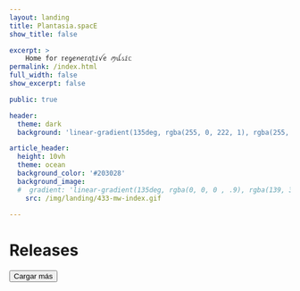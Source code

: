 ```yaml
---
layout: landing
title: Plantasia.spacE
show_title: false

excerpt: >
    Home for 𝕣ꫀᧁꫀꪀꫀ𝕣ꪖ𝕥ⅈꪜꫀ ꪑꪊડⅈᥴ
permalink: /index.html
full_width: false
show_excerpt: false

public: true

header:
  theme: dark
  background: 'linear-gradient(135deg, rgba(255, 0, 222, 1), rgba(255, 0, 0, .5),)'

article_header:
  height: 10vh
  theme: ocean
  background_color: '#203028' 
  background_image:
  #  gradient: 'linear-gradient(135deg, rgba(0, 0, 0 , .9), rgba(139, 34, 139, .9))'
    src: /img/landing/433-mw-index.gif
    
---
```


# Releases

<div id="feed">
  <!-- Contenedores se agregarán dinámicamente aquí -->

</div>
<button id="load-more">Cargar más</button>

<script>
  document.addEventListener("DOMContentLoaded", function() {
    let currentPage = 1;
    const maxActivePlayers = 5;
    let activePlayers = 0;
    const feed = document.getElementById('feed');
    const loadMoreButton = document.getElementById('load-more');

    function loadItems(page) {
      // Supongamos que cada página tiene 5 elementos
      const items = [
        { trackId: "6722827ad2c02370b6b8c423" },
        { trackId: "6729d2b349c2c24bbf8c67b9" },
        { trackId: "6729f817cbc71363fd8ce90c" },
        { trackId: "6729fa5d1ba44ea87bf49e18" },
        { trackId: "6729fc3b6bafcb1eeac61fcc" },
        { trackId: "672a09a0d0cfe69140ed3cc2" },
        { trackId: "672a1a9aeab0bb9e1a3a8c21" },
        { trackId: "672a1d5152f40314cc58bcab" },
        { trackId: "6738c0f53af6425d6ef6ba9b" }
      ];

      const startIndex = (page - 1) * 5;
      const endIndex = startIndex + 5;

      for (let i = startIndex; i < endIndex; i++) {
        if (i >= items.length) break;

        const { trackId } = items[i];
        const container = document.createElement('div');
        container.className = 'container';
        container.setAttribute('data-src', `http://app.maar.world:5173/?trackId=${trackId}&s=0`);
        container.style.marginBottom = '333px'; // Espaciado entre iframes

        const info = `
          <br> 
          𝐵𝓇𝓊𝓃𝒶 𝒢𝓊𝒶𝓇𝓃𝒾𝑒𝓇𝒾 - trackId=${trackId}
          <br>
          <a href="http://app.maar.world:5173/?trackId=${trackId}&s=0" rel="Maar World Player" target="_blank">Play full screen</a>
          <br>
          \`#RegenerativeMusic\`{:.success}
          <hr>
        `;

        container.innerHTML = info;
        feed.appendChild(container);
      }

      // Vuelve a activar el IntersectionObserver
      observeContainers();
    }

    function observeContainers() {
      const containers = document.querySelectorAll('.container[data-src]');
      
      const observer = new IntersectionObserver(entries => {
        entries.forEach(entry => {
          const container = entry.target;
          if (entry.isIntersecting) {
            if (activePlayers < maxActivePlayers) {
              const src = container.getAttribute('data-src');
              if (src) {
                container.innerHTML = `<iframe class="responsive-iframe" src="${src}" style="border: 0"></iframe>` + container.innerHTML;
                container.removeAttribute('data-src');
                activePlayers++;
              }
            }
          } else {
            const iframe = container.querySelector('iframe');
            if (iframe) {
              iframe.remove();
              container.setAttribute('data-src', iframe.src);
              activePlayers--;
            }
          }
        });
      });

      containers.forEach(container => {
        observer.observe(container);
      });
    }

    loadMoreButton.addEventListener('click', () => {
      currentPage++;
      loadItems(currentPage);
    });

    // Cargar los primeros 5 elementos
    loadItems(currentPage);
  });

  document.addEventListener('DOMContentLoaded', () => {
    const lastScrollY = localStorage.getItem('lastScrollY');
    if (lastScrollY) {
        // Use a smoother scroll effect
        window.scrollTo({
            top: lastScrollY,
            behavior: 'smooth' // This will apply smooth scrolling
        });
    }
});

window.addEventListener('scroll', () => {
    // Save the current scroll position to local storage
    localStorage.setItem('lastScrollY', window.scrollY);
});

</script>
